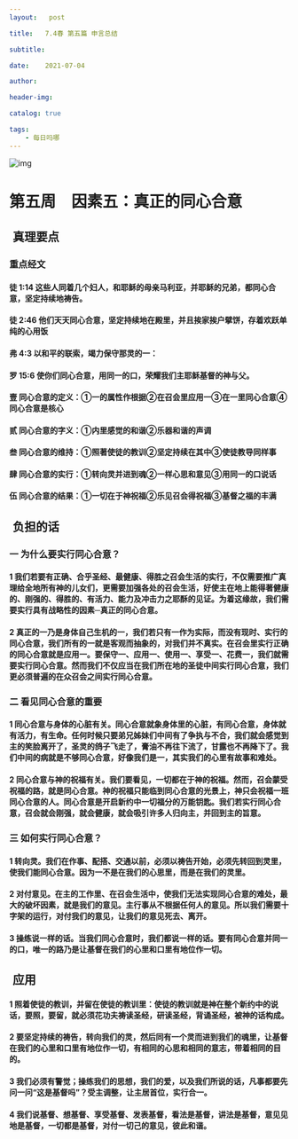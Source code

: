 ```yaml
---
layout:   post

title:   7.4春 第五篇 申言总结

subtitle:  

date:    2021-07-04

author:   

header-img: 

catalog: true

tags:
    - 每日吗哪
---
```



![img](https://images.unsplash.com/photo-1429041966141-44d228a42775?ixlib=rb-1.2.1&q=85&fm=jpg&crop=entropy&cs=srgb&w=3600)

# 第五周　因素五：真正的同心合意

##  ![📙](data:image/gif;base64,R0lGODlhAQABAIAAAP///wAAACH5BAEAAAAALAAAAAABAAEAAAICRAEAOw==)     真理要点

### 重点经文

#### 徒 1:14 这些人同着几个妇人，和耶稣的母亲马利亚，并耶稣的兄弟，都同心合意，坚定持续地祷告。

#### 徒 2:46 他们天天同心合意，坚定持续地在殿里，并且挨家挨户擘饼，存着欢跃单纯的心用饭

#### 弗 4:3 以和平的联索，竭力保守那灵的一：

#### 罗 15:6 使你们同心合意，用同一的口，荣耀我们主耶稣基督的神与父。

#### 壹 同心合意的定义：①一的属性作根据②在召会里应用一③在一里同心合意④同心合意是核心

#### 贰 同心合意的字义：①内里感觉的和谐②乐器和谐的声调

#### 叁 同心合意的维持：①照著使徒的教训②坚定持续在其中③使徒教导同样事

#### 肆 同心合意的实行：①转向灵并进到魂②一样心思和意见③用同一的口说话

#### 伍 同心合意的结果：①一切在于神祝福②乐见召会得祝福③基督之福的丰满

##  ![📙](data:image/gif;base64,R0lGODlhAQABAIAAAP///wAAACH5BAEAAAAALAAAAAABAAEAAAICRAEAOw==)       负担的话

### 一 为什么要实行同心合意？

#### 1 我们若要有正确、合乎圣经、最健康、得胜之召会生活的实行，不仅需要推广真理给全地所有神的儿女们，更需要加强各处的召会生活，好使主在地上能得著健康的、刚强的、得胜的、有活力、能力及冲击力之耶酥的见证。为着这缘故，我们需要实行具有战略性的因素─真正的同心合意。

#### 2 真正的一乃是身体自己生机的一，我们若只有一作为实际，而没有现时、实行的同心合意，我们所有的一就是客观而抽象的，对我们并不真实。在召会里实行正确的同心合意就是应用一。要保守一、应用一、使用一、享受一、花费一，我们就需要实行同心合意。然而我们不仅应当在我们所在地的圣徒中间实行同心合意，我们更必须普遍的在众召会之间实行同心合意。

### 二 看见同心合意的重要

#### 1 同心合意与身体的心脏有关。同心合意就象身体里的心脏，有同心合意，身体就有活力，有生命。任何时候只要弟兄姊妹们中间有了争执与不合，我们就会感觉到主的笑脸离开了，圣灵的鸽子飞走了，膏油不再往下流了，甘露也不再降下了。我们中间的病就是不够同心合意，好像我们是一，其实我们的心里有故事和难处。

#### 2 同心合意与神的祝福有关。我们要看见，一切都在于神的祝福。然而，召会蒙受祝福的路，就是同心合意。神的祝福只能临到同心合意的光景上，神只会祝福一班同心合意的人。同心合意是开启新约中一切福分的万能钥匙。我们若实行同心合意，召会就会刚强，就会健康，就会吸引许多人归向主，并回到主的旨意。

### 三 如何实行同心合意？

#### 1 转向灵。我们在作事、配搭、交通以前，必须以祷告开始，必须先转回到灵里，使我们能同心合意。因为一不是在我们的心思里，而是在我们的灵里。

#### 2 对付意见。在主的工作里、在召会生活中，使我们无法实现同心合意的难处，最大的破坏因素，就是我们的意见。主行事从不根据任何人的意见。所以我们需要十字架的运行，对付我们的意见，让我们的意见死去、离开。

#### 3 操练说一样的话。当我们同心合意时，我们都说一样的话。要有同心合意并同一的口，唯一的路乃是让基督在我们的心里和口里有地位作一切。

##  ![📙](data:image/gif;base64,R0lGODlhAQABAIAAAP///wAAACH5BAEAAAAALAAAAAABAAEAAAICRAEAOw==)       应用

#### 1 照着使徒的教训，并留在使徒的教训里：使徒的教训就是神在整个新约中的说话，要照，要留，就必须花功夫祷读圣经，研读圣经，背诵圣经，被神的话构成。

#### 2 要坚定持续的祷告，转向我们的灵，然后同有一个灵而进到我们的魂里，让基督在我们的心里和口里有地位作一切，有相同的心思和相同的意志，带着相同的目的。

#### 3 我们必须有警觉；操练我们的思想，我们的爱，以及我们所说的话，凡事都要先问一问“这是基督吗”？受主调整，让主居首位，实行合一。

#### 4 我们说基督、想基督、享受基督、发表基督，看法是基督，讲法是基督，意见见地是基督，一切都是基督，对付一切己的意见，彼此和谐。

